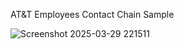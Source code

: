 AT&T Employees Contact Chain Sample


![Screenshot 2025-03-29 221511](https://github.com/user-attachments/assets/2a144ed8-2888-498e-b7b4-a8fe72f5be22)




